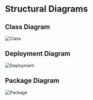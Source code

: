 
# Structural Diagrams
## Class Diagram
![Class](https://user-images.githubusercontent.com/57440397/142665714-e8623bcd-b6e9-4493-aff7-91e18f154618.png)
## Deployment Diagram
![Deployment](https://user-images.githubusercontent.com/57440397/142665734-63f4cf41-7ada-4f31-9d72-715b6b77bce7.png)
## Package Diagram
![Package](https://user-images.githubusercontent.com/57440397/142665748-7095c3cd-2637-4de5-8282-b768ae52b670.png)
